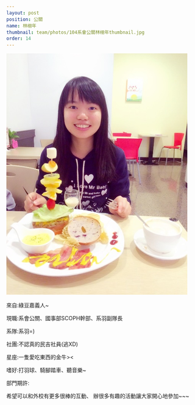 ```yaml
---
layout: post
position: 公關
name: 林栩年
thumbnail: team/photos/104系會公關林栩年thumbnail.jpg
order: 14
---
```

![104系會公關林栩年](photos/104系會公關林栩年full.jpg)

來自:綠豆嘉義人~

現職:系會公關、國事部SCOPH幹部、系羽副隊長

系隊:系羽=)

社團:不認真的民吉社員(逃XD)

星座:一隻愛吃東西的金牛><

嗜好:打羽球、騎腳踏車、聽音樂~

部門期許:

希望可以和外校有更多很棒的互動、
辦很多有趣的活動讓大家開心地參加~~~
